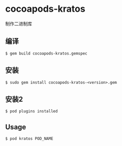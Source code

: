 # cocoapods-kratos

制作二进制库

## 编译
    $ gem build cocoapods-kratos.gemspec

## 安装
    $ sudo gem install cocoapods-kratos-<version>.gem

## 安装2 
    $ pod plugins installed

## Usage
    $ pod kratos POD_NAME
